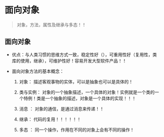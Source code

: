 # 面向对象

 >对象，方法，属性及继承与多态！！

## 面向对象

* 优点：与人类习惯的思维方式一致，稳定性好（），可重用性好（复用性，类库的使用，继承），可维护性好！容易开发大型软件产品！！

* 面向对象方法的基本概念：

  1. 对象： 描述客观事物的实体，可以是抽象也可以是具体的！

  2. 类与实例： 对象的一个抽象描述，一个具体的对象！实例就是一个类的一个特例！类是一个抽象的描述，对象是一个具体的实现！！！
  3. 消息 ： 对象的通信，是通过消息来传递！！
  4. 继承： 代码的复用！！！！！！
  5. 多态 ： 同一个操作，作用在不同的对象上会有不同的操作！
